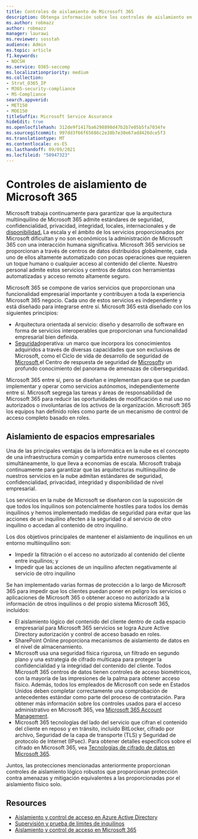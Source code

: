 ```yaml
---
title: Controles de aislamiento de Microsoft 365
description: Obtenga información sobre los controles de aislamiento en Microsoft 365
ms.author: robmazz
author: robmazz
manager: laurawi
ms.reviewer: sosstah
audience: Admin
ms.topic: article
f1.keywords:
- NOCSH
ms.service: O365-seccomp
ms.localizationpriority: medium
ms.collection:
- Strat_O365_IP
- M365-security-compliance
- MS-Compliance
search.appverid:
- MET150
- MOE150
titleSuffix: Microsoft Service Assurance
hideEdit: true
ms.openlocfilehash: 312de9f1417ba6298898d47b2b7e05b5fa7034fe
ms.sourcegitcommit: 997dd3f66f65686c2e38b7e30e67add426dce5f3
ms.translationtype: MT
ms.contentlocale: es-ES
ms.lasthandoff: 09/09/2021
ms.locfileid: "58947323"
---
```

# <a name="microsoft-365-isolation-controls"></a>Controles de aislamiento de Microsoft 365

Microsoft trabaja continuamente para garantizar que la arquitectura multiinquilino de Microsoft 365 admite estándares de seguridad, confidencialidad, privacidad, integridad, locales, internacionales y de [disponibilidad.](https://www.microsoft.com/trust-center/compliance/compliance-overview) La escala y el ámbito de los servicios proporcionados por Microsoft dificultan y no son económicos la administración de Microsoft 365 con una interacción humana significativa. Microsoft 365 servicios se proporcionan a través de centros de datos distribuidos globalmente, cada uno de ellos altamente automatizado con pocas operaciones que requieren un toque humano o cualquier acceso al contenido del cliente. Nuestro personal admite estos servicios y centros de datos con herramientas automatizadas y acceso remoto altamente seguro.

Microsoft 365 se compone de varios servicios que proporcionan una funcionalidad empresarial importante y contribuyen a toda la experiencia Microsoft 365 negocio. Cada uno de estos servicios es independiente y está diseñado para integrarse entre sí. Microsoft 365 está diseñado con los siguientes principios:

- Arquitectura orientada al servicio: diseño y desarrollo de software en forma de servicios interoperables que proporcionan una funcionalidad empresarial bien definida.
- [Seguridad](https://www.microsoft.com/securityengineering/osa)operativa: un marco que incorpora los conocimientos adquiridos a través de diversas capacidades que son exclusivas de Microsoft, como el Ciclo de vida de desarrollo de seguridad de [Microsoft,](https://www.microsoft.com/sdl/default.aspx)el Centro de respuesta de seguridad de [Microsoft](https://www.microsoft.com/msrc)y un profundo conocimiento del panorama de amenazas de ciberseguridad.

Microsoft 365 entre sí, pero se diseñan e implementan para que se puedan implementar y operar como servicios autónomos, independientemente entre sí. Microsoft segrega las tareas y áreas de responsabilidad de Microsoft 365 para reducir las oportunidades de modificación o mal uso no autorizados o involuntarias de los activos de la organización. Microsoft 365 los equipos han definido roles como parte de un mecanismo de control de acceso completo basado en roles.

## <a name="tenant-isolation"></a>Aislamiento de espacios empresariales

Una de las principales ventajas de la informática en la nube es el concepto de una infraestructura común y compartida entre numerosos clientes simultáneamente, lo que lleva a economías de escala. Microsoft trabaja continuamente para garantizar que las arquitecturas multiinquilino de nuestros servicios en la nube admitan estándares de seguridad, confidencialidad, privacidad, integridad y disponibilidad de nivel empresarial.

Los servicios en la nube de Microsoft se diseñaron con la suposición de que todos los inquilinos son potencialmente hostiles para todos los demás inquilinos y hemos implementado medidas de seguridad para evitar que las acciones de un inquilino afecten a la seguridad o al servicio de otro inquilino o accedan al contenido de otro inquilino.

Los dos objetivos principales de mantener el aislamiento de inquilinos en un entorno multiinquilino son:

- Impedir la filtración o el acceso no autorizado al contenido del cliente entre inquilinos; y
- Impedir que las acciones de un inquilino afecten negativamente al servicio de otro inquilino

Se han implementado varias formas de protección a lo largo de Microsoft 365 para impedir que los clientes puedan poner en peligro los servicios o aplicaciones de Microsoft 365 o obtener acceso no autorizado a la información de otros inquilinos o del propio sistema Microsoft 365, incluidos:

- El aislamiento lógico del contenido del cliente dentro de cada espacio empresarial para Microsoft 365 servicios se logra Azure Active Directory autorización y control de acceso basado en roles.
- SharePoint Online proporciona mecanismos de aislamiento de datos en el nivel de almacenamiento.
- Microsoft usa una seguridad física rigurosa, un filtrado en segundo plano y una estrategia de cifrado multicapa para proteger la confidencialidad y la integridad del contenido del cliente. Todos Microsoft 365 centros de datos tienen controles de acceso biométricos, con la mayoría de las impresiones de la palma para obtener acceso físico. Además, todos los empleados de Microsoft con sede en Estados Unidos deben completar correctamente una comprobación de antecedentes estándar como parte del proceso de contratación. Para obtener más información sobre los controles usados para el acceso administrativo en Microsoft 365, vea [Microsoft 365 Account Management](assurance-microsoft-365-account-management.md).
- Microsoft 365 tecnologías del lado del servicio que cifran el contenido del cliente en reposo y en tránsito, incluido BitLocker, cifrado por archivo, Seguridad de la capa de transporte (TLS) y Seguridad de protocolo de Internet (IPsec). Para obtener detalles específicos sobre el cifrado en Microsoft 365, vea [Tecnologías de cifrado de datos en Microsoft 365](/microsoft-365/compliance/office-365-encryption-in-the-microsoft-cloud-overview).

Juntos, las protecciones mencionadas anteriormente proporcionan controles de aislamiento lógico robustos que proporcionan protección contra amenazas y mitigación equivalentes a las proporcionadas por el aislamiento físico solo.

## <a name="resources"></a>Resources

- [Aislamiento y control de acceso en Azure Active Directory](/microsoft-365/enterprise/microsoft-365-isolation-in-azure-active-directory)
- [Supervisión y prueba de límites de inquilinos](assurance-monitoring-and-testing.md)
- [Aislamiento y control de acceso en Microsoft 365](/microsoft-365/enterprise/microsoft-365-isolation-in-microsoft-365)
